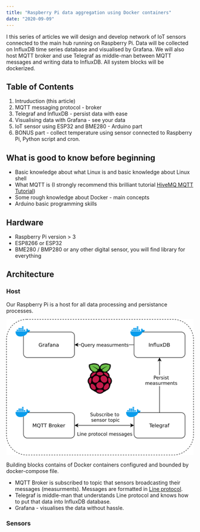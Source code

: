 ```yaml
---
title: "Raspberry Pi data aggregation using Docker containers"
date: "2020-09-09"
---
```


I this series of articles we will design and develop network of IoT sensors connected to the main hub running on Raspberry Pi. Data will be collected on InfluxDB time series database and visualised by Grafana. We will also host MQTT broker and use Telegraf as middle-man between MQTT messages and writing data to InfluxDB. All system blocks will be dockerized.

## Table of Contents

1. Intruduction (this article)
2. MQTT messaging protocol - broker
3. Telegraf and InfluxDB - persist data with ease
4. Visualising data with Grafana - see your data
5. IoT sensor using ESP32 and BME280 - Arduino part
6. BONUS part - collect temperature using sensor connected to Raspberry Pi, Python script and cron.

## What is good to know before beginning

- Basic knowledge about what Linux is and basic knowledge about Linux shell
- What MQTT is (I strongly recommend this brilliant tutorial [HiveMQ MQTT Tutorial](https://www.hivemq.com/mqtt-essentials/))
- Some rough knowledge about Docker - main concepts
- Arduino basic programming skills

## Hardware

- Raspberry Pi version > 3
- ESP8266 or ESP32
- BME280 / BMP280 or any other digital sensor, you will find library for everything

## Architecture

### Host

Our Raspberry Pi is a host for all data processing and persistance processes.

![Architecture on rbpi](./architecture_on_rpi.png)

Building blocks contains of Docker containers configured and bounded by docker-compose file.

- MQTT Broker is subscribed to topic that sensors broadcasting their messages (measurments). Messages are formatted in [Line protocol](https://docs.influxdata.com/influxdb/v2.0/reference/syntax/line-protocol/).
- Telegraf is middle-man that understands Line protocol and knows how to put that data into InfluxDB database.
- Grafana - visualises the data without hassle.

### Sensors
